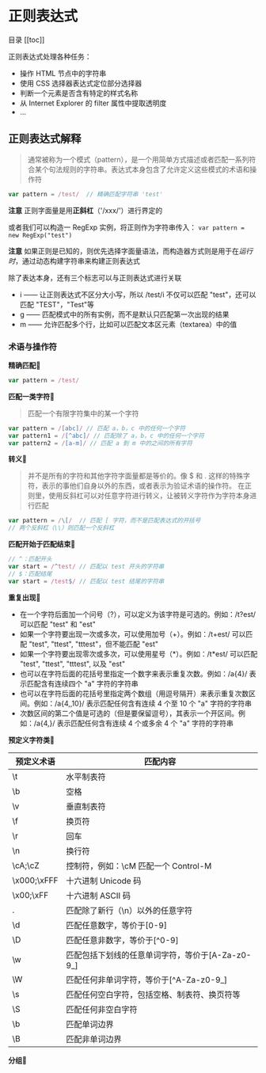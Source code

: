 
# 正则表达式

目录
[[toc]]

正则表达式处理各种任务：

- 操作 HTML 节点中的字符串
- 使用 CSS 选择器表达式定位部分选择器
- 判断一个元素是否含有特定的样式名称
- 从 Internet Explorer 的 filter 属性中提取透明度
- ...

## 正则表达式解释

> 通常被称为一个模式（pattern），是一个用简单方式描述或者匹配一系列符合某个句法规则的字符串。表达式本身包含了允许定义这些模式的术语和操作符

```js
var pattern = /test/  // 精确匹配字符串 'test'
```

**注意** 正则字面量是用**正斜杠**（'/xxx/'）进行界定的

或者我们可以构造一 RegExp 实例，将正则作为字符串传入：
`var pattern = new RegExp("test")`

**注意** 如果正则是已知的，则优先选择字面量语法，而构造器方式则是用于在*运行时*，通过动态构建字符串来构建正则表达式

除了表达本身，还有三个标志可以与正则表达式进行关联

- i —— 让正则表达式不区分大小写，所以 /test/i 不仅可以匹配 "test"，还可以匹配 "TEST"，"Test"等
- g —— 匹配模式中的所有实例，而不是默认只匹配第一次出现的结果
- m —— 允许匹配多个行，比如可以匹配文本区元素（textarea）中的值

### 术语与操作符

**精确匹配**🐍

```js
var pattern = /test/
```

**匹配一类字符**🐍

> 匹配一个有限字符集中的某一个字符

```js
var pattern = /[abc]/ // 匹配 a，b，c 中的任何一个字符
var pattern1 = /[^abc]/ // 匹配除了 a，b，c 中的任何一个字符
var pattern2 = /[a-m]/ // 匹配 a 到 m 中的之间的所有字符
```

**转义**🐍

> 并不是所有的字符和其他字符字面量都是等价的。像 $ 和 . 这样的特殊字符，表示的事他们自身以外的东西，或者表示为验证术语的操作符。
> 在正则里，使用反斜杠可以对任意字符进行转义，让被转义字符作为字符本身进行匹配

```js
var pattern = /\[/  // 匹配 [ 字符，而不是匹配表达式的开括号
// 两个反斜杠（\\）则匹配一个反斜杠
```

**匹配开始于匹配结束**🐍

```js
// ^：匹配开头
var start = /^test/ // 匹配以 test 开头的字符串
// $：匹配结尾
var start = /test$/ // 匹配以 test 结尾的字符串
```

**重复出现**🐍

- 在一个字符后面加一个问号（?），可以定义为该字符是可选的。例如：/t?est/ 可以匹配 "test" 和 "est"
- 如果一个字符要出现一次或多次，可以使用加号（+）。例如：/t+est/ 可以匹配 "test", "ttest", "tttest"，但不能匹配 "est"
- 如果一个字符要出现零次或多次，可以使用星号（\*）。例如：/t*est/ 可以匹配 "test", "ttest", "tttest", 以及 "est"
- 也可以在字符后面的花括号里指定一个数字来表示重复次数。例如：/a{4}/ 表示匹配含有连续四个 "a" 字符的字符串
- 也可以在字符后面的花括号里指定两个数组（用逗号隔开）来表示重复次数区间。例如：/a{4,,10}/ 表示匹配任何含有连续 4 个至 10 个 "a" 字符的字符串
- 次数区间的第二个值是可选的（但是要保留逗号），其表示一个开区间。例如：/a{4,}/ 表示匹配任何含有连续 4 个或多余 4 个 "a" 字符的字符串

**预定义字符类**🐍

|  预定义术语   |   匹配内容     |
|     ----    |     ----    |
| \t    |   水平制表符     |
| \b |     空格     |
| \v   | 垂直制表符 |
| \f    |   换页符     |
| \r |    回车      |
| \n   | 换行符 |
| \cA;\cZ    |   控制符，例如：\cM 匹配一个 Control-M     |
| \x000;\xFFF |    十六进制 Unicode 码      |
| \x00;\xFF   | 十六进制 ASCII 码 |
| .    |   匹配除了新行（\n）以外的任意字符     |
| \d |    匹配任意数字，等价于[0-9]      |
| \D   | 匹配任意非数字，等价于[^0-9] |
| \w |    匹配包括下划线的任意单词字符，等价于[A-Za-z0-9_]     |
| \W   | 匹配任何非单词字符，等价于[^A-Za-z0-9_] |
| \s |    匹配任何空白字符，包括空格、制表符、换页符等      |
| \S   | 匹配任何非空白字符 |
| \b |    匹配单词边界      |
| \B   | 匹配非单词边界 |

**分组**🐍
